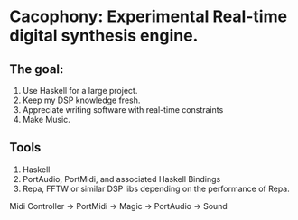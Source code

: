 # Cacophony: Experimental Real-time digital synthesis engine.

## The goal:

1. Use Haskell for a large project.
2. Keep my DSP knowledge fresh.
3. Appreciate writing software with real-time constraints
4. Make Music.

## Tools

1. Haskell
2. PortAudio, PortMidi, and associated Haskell Bindings
3. Repa, FFTW or similar DSP libs depending on the performance of Repa.

Midi Controller -> PortMidi -> Magic -> PortAudio -> Sound
